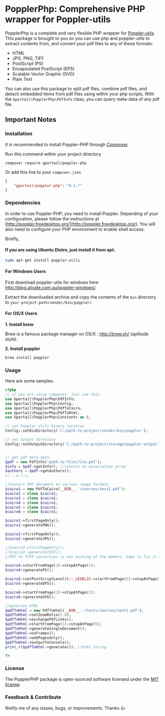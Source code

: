 # PopplerPhp: Comprehensive PHP wrapper for Poppler-utils

PopplerPhp is a complete and very flexible PHP wrapper for [Poppler-utils](http://poppler.freedesktop.org/).
This package is brought to you so you can use php and poppler-utils to extract contents from, and convert your pdf files to any of these formats:

*   HTML
*   JPG, PNG, TIFF
*   PostScript (PS)
*   Encapsulated PostScript (EPS)
*   Scalable Vector Graphic (SVG)
*   Plain Text

You can also use this package to split pdf files, combine pdf files, and detach embedded items from pdf files using within your php scripts.
With the `Gportail\PopplerPhp\PdfInfo` class, you can query meta-data of any pdf file.

## Important Notes

### Installation

It is recommended to install Poppler-PHP through [Composer](http://getcomposer.org/).

Run this command within your project directory

```shell
composer require gportail/poppler-php
```

Or add this line to your `composer.json`

```json
{
	"gportail/poppler-php": "0.1.*"
}
```

### Dependencies
In order to use Poppler-PHP, you need to install Poppler. Depending of your configuration, please follow the instructions at 
[http://poppler.freedesktop.org/](http://poppler.freedesktop.org/). You will also need to configure your PHP environment to enable shell access.

Briefly,

#### If you are using Ubuntu Distro, just install it from apt: 

```bash
sudo apt-get install poppler-utils
```

#### For Windows Users
First download poppler-utils for windows here <http://blog.alivate.com.au/poppler-windows/>. 

Extract the downloaded archive and copy the contents of the `bin` directory to `your-project-path/vendor/bin/poppler/`.

#### For OS/X Users

**1. Install brew**

Brew is a famous package manager on OS/X : http://brew.sh/ (aptitude style).

**2. Install poppler**

```bash
brew install poppler
```

### Usage

Here are some samples.

```php
<?php
// if you are using composer, just use this
use Gportail\PopplerPhp\PdfInfo;
use Gportail\PopplerPhp\Config;
use Gportail\PopplerPhp\PdfToCairo;
use Gportail\PopplerPhp\PdfToHtml;
use Gportail\PopplerPhp\Constants as C;

// set Poppler utils binary location
Config::setBinDirectory('C:/path-to-project/vendor/bin/poppler');

// set output directory
Config::setOutputDirectory('C:/path-to-project/storage/poppler-output');


// get pdf meta-data
$pdf = new PdfInfo('path-to-file\file.pdf');
$info = $pdf->getInfo(); //returns an associative array
$authors = $pdf->getAuthors();
//...e.t.c.

//Convert PDF document to various image formats
$cairo1 = new PdfToCairo(__DIR__.'/sources/test1.pdf');
$cairo2 = clone $cairo1;
$cairo3 = clone $cairo1;
$cairo4 = clone $cairo1;
$cairo5 = clone $cairo1;
$cairo6 = clone $cairo1;

$cairo1->firstPageOnly();
$cairo1->generatePNG();

$cairo2->firstPageOnly();
$cairo2->generateJPG();

//$cairo3->firstPageOnly();
//$cairo3->generateTIFF();
//PDT to TIFF conversion is not working at the moment, hope to fix it soon

$cairo4->startFromPage(1)->stopAtPage(1);
$cairo4->generatePS();

$cairo5->setPostScriptLevel(C::_LEVEL3)->startFromPage(1)->stopAtPage(1);
$cairo5->generateEPS();

$cairo6->startFromPage(1)->stopAtPage(2);
$cairo6->generateSVG();

//generate HTML
$pdfToHtml = new PdfToHtml(__DIR__.'/tests/sources/test1.pdf');
$pdfToHtml->setZoomRatio(1.8);
$pdfToHtml->exchangePdfLinks();
$pdfToHtml->startFromPage(1)->stopAtPage(5);
$pdfToHtml->generateSingleDocument();
$pdfToHtml->noFrames();
$pdfToHtml->oddPagesOnly();
$pdfToHtml->outputToConsole();
print_r($pdfToHtml->generate()); //html string

?>
```

### License
The PopplerPHP package is open-sourced software licensed under the [MIT license](http://opensource.org/licenses/MIT).

### Feedback & Contribute

Notify me of any issues, bugs, or improvements. Thanks :+1:
